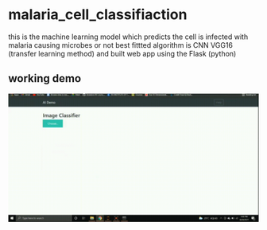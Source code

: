 # malaria_cell_classifiaction
this is the machine learning model which predicts the cell is infected with malaria causing microbes or not best fittted algorithm is CNN VGG16 (transfer learning method) and built web app using the Flask (python)<br/>

## working demo<br/>
![alt-text](https://github.com/vishweshwarbhat/malaria_cell_classifiaction/blob/d6f47b385f44dc680cd0581de467ff518377afe6/maleria_image_classifier_demo.gif)
